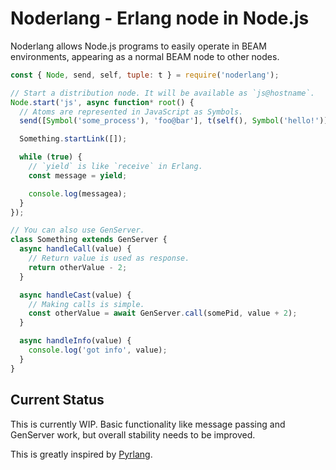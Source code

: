# Noderlang - Erlang node in Node.js

Noderlang allows Node.js programs to easily operate in BEAM environments,
appearing as a normal BEAM node to other nodes.

```js
const { Node, send, self, tuple: t } = require('noderlang');

// Start a distribution node. It will be available as `js@hostname`.
Node.start('js', async function* root() {
  // Atoms are represented in JavaScript as Symbols.
  send([Symbol('some_process'), 'foo@bar'], t(self(), Symbol('hello!')));

  Something.startLink([]);

  while (true) {
    // `yield` is like `receive` in Erlang.
    const message = yield;

    console.log(messagea);
  }
});

// You can also use GenServer.
class Something extends GenServer {
  async handleCall(value) {
    // Return value is used as response.
    return otherValue - 2;
  }

  async handleCast(value) {
    // Making calls is simple.
    const otherValue = await GenServer.call(somePid, value + 2);
  }

  async handleInfo(value) {
    console.log('got info', value);
  }
}
```

## Current Status

This is currently WIP. Basic functionality like message passing and GenServer
work, but overall stability needs to be improved.

This is greatly inspired by [Pyrlang][].

[Pyrlang]: https://github.com/Pyrlang/Pyrlang
